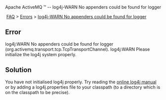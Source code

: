 Apache ActiveMQ ™ -- log4j-WARN No appenders could be found for logger 

 [FAQ](/FAQ/index.md) > [Errors](../../FAQ/errors.md) > [log4j-WARN No appenders could be found for logger](../../FAQ/Errors/log4j-warn-no-appenders-could-be-found-for-logger.md)


Error
-----

log4j:WARN No appenders could be found for logger
(org.activemq.transport.tcp.TcpTransportChannel).
log4j:WARN Please initialize the log4j system properly.

Solution
--------

You have not initialised log4j properly. Try reading the [online log4j manual](http://logging.apache.org/log4j/docs/manual.html) or by adding a log4j.properties file to your classpath (to a directory which is on the classpath to be precise).


